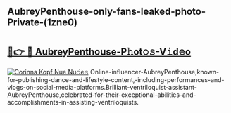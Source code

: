 ## AubreyPenthouse-only-fans​-leaked-photo​-Private-(1zne0)


# <h2><a href="https://mediaupload.pro?title=AubreyPenthouse&ref=git">🔗👉 🔴 AubreyPenthouse-P𝚑ot𝚘𝚜-V𝚒d𝚎o</a></h2>

[![Corinna Kopf Nue Nu𝚍e𝚜](https://i.imgur.com/0qMVB7G.gif)](https://mediaupload.pro?title=AubreyPenthouse&ref=git)
Online-influencer-AubreyPenthouse,known-for-publishing-dance-and-lifestyle-content,-including-performances-and-vlogs-on-social-media-platforms.Brilliant-ventriloquist-assistant-AubreyPenthouse,celebrated-for-their-exceptional-abilities-and-accomplishments-in-assisting-ventriloquists.  
